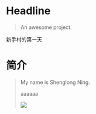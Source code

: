 # Headline

> An awesome project.


新手村的第一天

# 简介

> My name is Shenglong Ning.
> 
> aaaaaa
> 
> ![](https://imgkr.cn-bj.ufileos.com/fad40fad-dc37-47cf-8bbb-a375b48e65e2.jpg)